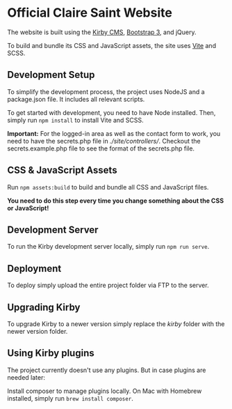 # Official Claire Saint Website

The website is built using the [Kirby CMS](https://getkirby.com/), [Bootstrap 3](https://getbootstrap.com/docs/3.4/), and jQuery. 

To build and bundle its CSS and JavaScript assets, the site uses [Vite](https://vitejs.dev/) and SCSS.

## Development Setup

To simplify the development process, the project uses NodeJS and a package.json file. It includes all relevant scripts. 

To get started with development, you need to have Node installed. Then, simply run `npm install` to install Vite and SCSS. 

**Important:** For the logged-in area as well as the contact form to work, you need to have the secrets.php file in _./site/controllers/_.
Checkout the secrets.example.php file to see the format of the secrets.php file.

## CSS & JavaScript Assets

Run `npm assets:build` to build and bundle all CSS and JavaScript files.

**You need to do this step every time you change something about the CSS or JavaScript!**

## Development Server

To run the Kirby development server locally, simply run `npm run serve`.

## Deployment

To deploy simply upload the entire project folder via FTP to the server.

## Upgrading Kirby

To upgrade Kirby to a newer version simply replace the _kirby_ folder with the newer version folder.

## Using Kirby plugins

The project currently doesn't use any plugins. But in case plugins are needed later:

Install composer to manage plugins locally. On Mac with Homebrew installed, simply run `brew install composer`.
